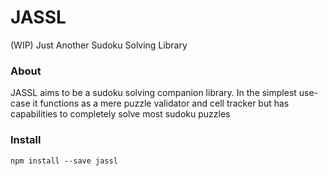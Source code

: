 # JASSL
(WIP) Just Another Sudoku Solving Library

### About
JASSL aims to be a sudoku solving companion library. In the simplest use-case it functions as a mere puzzle validator and cell tracker but has capabilities to completely solve most sudoku puzzles

### Install

```
npm install --save jassl
```